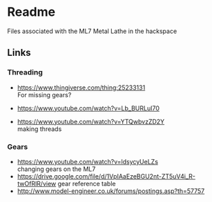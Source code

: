 # Readme

Files associated with the ML7 Metal Lathe in the hackspace


## Links

### Threading

  * https://www.thingiverse.com/thing:25233131 <br>
    For missing gears?

  * https://www.youtube.com/watch?v=Lb_BURLuI70 <br>
  * https://www.youtube.com/watch?v=YTQwbvzZD2Y <br>
    making threads

### Gears

  * https://www.youtube.com/watch?v=ldsycyUeLZs <br>
    changing gears on the ML7
  * https://drive.google.com/file/d/1VpIAaEzeBGU2nt-ZT5uV4i_R-twOfRlR/view
    gear reference table
  * http://www.model-engineer.co.uk/forums/postings.asp?th=57757
